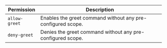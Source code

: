 | Permission | Description |
|------|-----|
|`allow-greet`|Enables the greet command without any pre-configured scope.|
|`deny-greet`|Denies the greet command without any pre-configured scope.|
